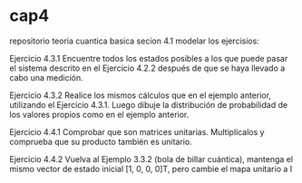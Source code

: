 # cap4
repositorio teoria cuantica basica secion 4.1
modelar los ejercisios:

Ejercicio 4.3.1 Encuentre todos los estados posibles a los que puede pasar el sistema descrito en el Ejercicio 4.2.2 después de que se haya llevado a cabo una medición.

Ejercicio 4.3.2 Realice los mismos cálculos que en el ejemplo anterior, utilizando el Ejercicio 4.3.1. Luego dibuje la distribución de probabilidad de los valores propios como en el ejemplo anterior.

Ejercicio 4.4.1 Comprobar que son matrices unitarias. Multiplícalos y comprueba que su producto también es unitario.

Ejercicio 4.4.2 Vuelva al Ejemplo 3.3.2 (bola de billar cuántica), mantenga el mismo vector de estado inicial [1, 0, 0, 0]T, pero cambie el mapa unitario a
I
    

